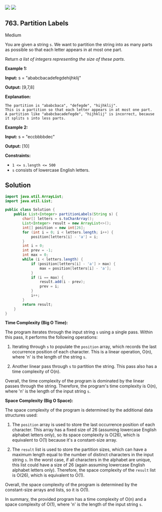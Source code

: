 [![](https://img.shields.io/github/stars/javadev/LeetCode-in-All?label=Stars&style=flat-square)](https://github.com/javadev/LeetCode-in-All)
[![](https://img.shields.io/github/forks/javadev/LeetCode-in-All?label=Fork%20me%20on%20GitHub%20&style=flat-square)](https://github.com/javadev/LeetCode-in-All/fork)

## 763\. Partition Labels

Medium

You are given a string `s`. We want to partition the string into as many parts as possible so that each letter appears in at most one part.

Return _a list of integers representing the size of these parts_.

**Example 1:**

**Input:** s = "ababcbacadefegdehijhklij"

**Output:** [9,7,8]

**Explanation:**

    The partition is "ababcbaca", "defegde", "hijhklij".
    This is a partition so that each letter appears in at most one part.
    A partition like "ababcbacadefegde", "hijhklij" is incorrect, because it splits s into less parts. 

**Example 2:**

**Input:** s = "eccbbbbdec"

**Output:** [10] 

**Constraints:**

*   `1 <= s.length <= 500`
*   `s` consists of lowercase English letters.

## Solution

```java
import java.util.ArrayList;
import java.util.List;

public class Solution {
    public List<Integer> partitionLabels(String s) {
        char[] letters = s.toCharArray();
        List<Integer> result = new ArrayList<>();
        int[] position = new int[26];
        for (int i = 0; i < letters.length; i++) {
            position[letters[i] - 'a'] = i;
        }
        int i = 0;
        int prev = -1;
        int max = 0;
        while (i < letters.length) {
            if (position[letters[i] - 'a'] > max) {
                max = position[letters[i] - 'a'];
            }
            if (i == max) {
                result.add(i - prev);
                prev = i;
            }
            i++;
        }
        return result;
    }
}
```

**Time Complexity (Big O Time):**

The program iterates through the input string `s` using a single pass. Within this pass, it performs the following operations:

1. Iterating through `s` to populate the `position` array, which records the last occurrence position of each character. This is a linear operation, O(n), where 'n' is the length of the string `s`.

2. Another linear pass through `s` to partition the string. This pass also has a time complexity of O(n).

Overall, the time complexity of the program is dominated by the linear passes through the string. Therefore, the program's time complexity is O(n), where 'n' is the length of the input string `s`.

**Space Complexity (Big O Space):**

The space complexity of the program is determined by the additional data structures used:

1. The `position` array is used to store the last occurrence position of each character. This array has a fixed size of 26 (assuming lowercase English alphabet letters only), so its space complexity is O(26), which is equivalent to O(1) because it's a constant-size array.

2. The `result` list is used to store the partition sizes, which can have a maximum length equal to the number of distinct characters in the input string `s`. In the worst case, if all characters in the alphabet are unique, this list could have a size of 26 (again assuming lowercase English alphabet letters only). Therefore, the space complexity of the `result` list is O(26), which is equivalent to O(1).

Overall, the space complexity of the program is determined by the constant-size arrays and lists, so it is O(1).

In summary, the provided program has a time complexity of O(n) and a space complexity of O(1), where 'n' is the length of the input string `s`.
